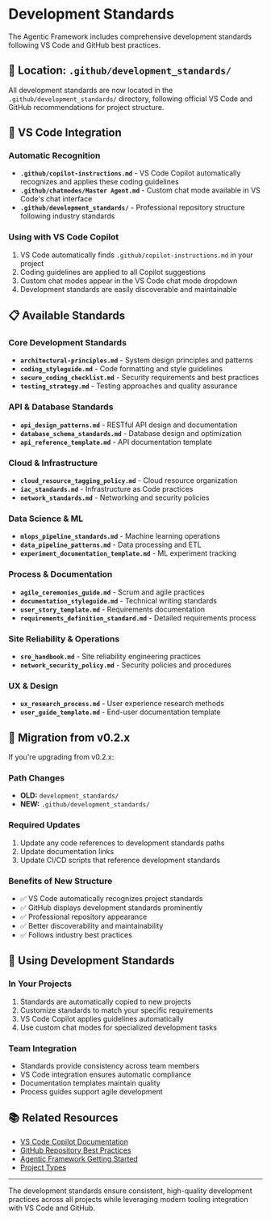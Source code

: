 # Development Standards

The Agentic Framework includes comprehensive development standards following VS Code and GitHub best practices.

## 📁 Location: `.github/development_standards/`

All development standards are now located in the `.github/development_standards/` directory, following official VS Code and GitHub recommendations for project structure.

## 🤖 VS Code Integration

### Automatic Recognition
- **`.github/copilot-instructions.md`** - VS Code Copilot automatically recognizes and applies these coding guidelines
- **`.github/chatmodes/Master Agent.md`** - Custom chat mode available in VS Code's chat interface
- **`.github/development_standards/`** - Professional repository structure following industry standards

### Using with VS Code Copilot
1. VS Code automatically finds `.github/copilot-instructions.md` in your project
2. Coding guidelines are applied to all Copilot suggestions
3. Custom chat modes appear in the VS Code chat mode dropdown
4. Development standards are easily discoverable and maintainable

## 📋 Available Standards

### Core Development Standards
- **`architectural-principles.md`** - System design principles and patterns
- **`coding_styleguide.md`** - Code formatting and style guidelines  
- **`secure_coding_checklist.md`** - Security requirements and best practices
- **`testing_strategy.md`** - Testing approaches and quality assurance

### API & Database Standards  
- **`api_design_patterns.md`** - RESTful API design and documentation
- **`database_schema_standards.md`** - Database design and optimization
- **`api_reference_template.md`** - API documentation template

### Cloud & Infrastructure
- **`cloud_resource_tagging_policy.md`** - Cloud resource organization
- **`iac_standards.md`** - Infrastructure as Code practices
- **`network_standards.md`** - Networking and security policies

### Data Science & ML
- **`mlops_pipeline_standards.md`** - Machine learning operations
- **`data_pipeline_patterns.md`** - Data processing and ETL
- **`experiment_documentation_template.md`** - ML experiment tracking

### Process & Documentation
- **`agile_ceremonies_guide.md`** - Scrum and agile practices
- **`documentation_styleguide.md`** - Technical writing standards
- **`user_story_template.md`** - Requirements documentation
- **`requirements_definition_standard.md`** - Detailed requirements process

### Site Reliability & Operations
- **`sre_handbook.md`** - Site reliability engineering practices
- **`network_security_policy.md`** - Security policies and procedures

### UX & Design
- **`ux_research_process.md`** - User experience research methods
- **`user_guide_template.md`** - End-user documentation template

## 🔄 Migration from v0.2.x

If you're upgrading from v0.2.x:

### Path Changes
- **OLD:** `development_standards/`
- **NEW:** `.github/development_standards/`

### Required Updates
1. Update any code references to development standards paths
2. Update documentation links  
3. Update CI/CD scripts that reference development standards

### Benefits of New Structure
- ✅ VS Code automatically recognizes project standards
- ✅ GitHub displays development standards prominently  
- ✅ Professional repository appearance
- ✅ Better discoverability and maintainability
- ✅ Follows industry best practices

## 🎯 Using Development Standards

### In Your Projects
1. Standards are automatically copied to new projects
2. Customize standards to match your specific requirements
3. VS Code Copilot applies guidelines automatically
4. Use custom chat modes for specialized development tasks

### Team Integration
- Standards provide consistency across team members
- VS Code integration ensures automatic compliance
- Documentation templates maintain quality
- Process guides support agile development

## 📚 Related Resources

- [VS Code Copilot Documentation](https://code.visualstudio.com/docs/copilot/getting-started)
- [GitHub Repository Best Practices](https://docs.github.com/en/repositories)
- [Agentic Framework Getting Started](Getting-Started)
- [Project Types](Project-Types)

---

The development standards ensure consistent, high-quality development practices across all projects while leveraging modern tooling integration with VS Code and GitHub.